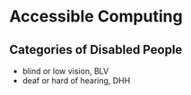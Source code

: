 #	Accessible Computing


##	Categories of Disabled People


+ blind or low vision, BLV
+ deaf or hard of hearing, DHH




































